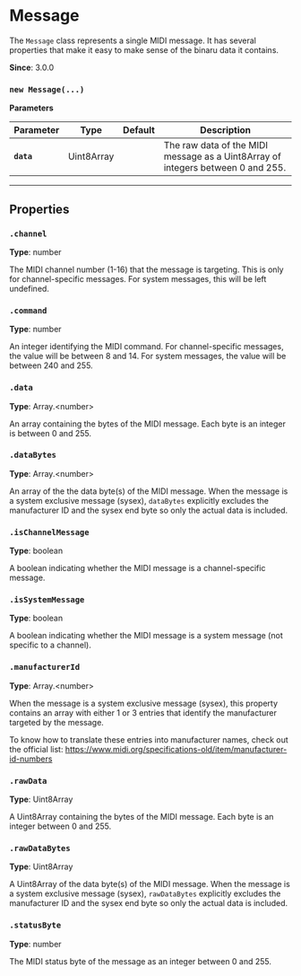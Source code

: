 # Message

The `Message` class represents a single MIDI message. It has several properties that make it
easy to make sense of the binaru data it contains.

**Since**: 3.0.0


### `new Message(...)`


**Parameters**

| Parameter    | Type      | Default      | Description  |
| ------------ | ------------ | ------------ | ------------ |
|**`data`** |Uint8Array||The raw data of the MIDI message as a Uint8Array of integers between 0 and 255.|



***

## Properties

### `.channel`
**Type**: number

The MIDI channel number (1-16) that the message is targeting. This is only for
channel-specific messages. For system messages, this will be left undefined.



### `.command`
**Type**: number

An integer identifying the MIDI command. For channel-specific messages, the value will be
between 8 and 14. For system messages, the value will be between 240 and 255.



### `.data`
**Type**: Array.&lt;number&gt;

An array containing the bytes of the MIDI message. Each byte is an integer is between 0 and
255.



### `.dataBytes`
**Type**: Array.&lt;number&gt;

An array of the the data byte(s) of the MIDI message. When the message is a system exclusive
message (sysex), `dataBytes` explicitly excludes the manufacturer ID and the sysex end
byte so only the actual data is included.



### `.isChannelMessage`
**Type**: boolean

A boolean indicating whether the MIDI message is a channel-specific message.



### `.isSystemMessage`
**Type**: boolean

A boolean indicating whether the MIDI message is a system message (not specific to a
channel).



### `.manufacturerId`
**Type**: Array.&lt;number&gt;

When the message is a system exclusive message (sysex), this property contains an array with
either 1 or 3 entries that identify the manufacturer targeted by the message.

To know how to translate these entries into manufacturer names, check out the official list:
https://www.midi.org/specifications-old/item/manufacturer-id-numbers



### `.rawData`
**Type**: Uint8Array

A Uint8Array containing the bytes of the MIDI message. Each byte is an integer between 0 and
255.



### `.rawDataBytes`
**Type**: Uint8Array

A Uint8Array of the data byte(s) of the MIDI message. When the message is a system exclusive
message (sysex), `rawDataBytes` explicitly excludes the manufacturer ID and the sysex end
byte so only the actual data is included.



### `.statusByte`
**Type**: number

The MIDI status byte of the message as an integer between 0 and 255.




